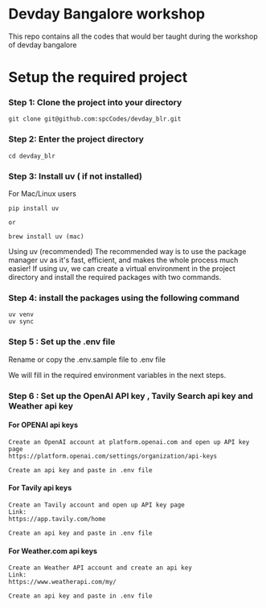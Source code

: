 # Devday Bangalore workshop
This repo contains all the codes that would ber taught during the workshop of devday bangalore 

#  Setup the required project 

### Step 1: Clone the project into your directory

```
git clone git@github.com:spcCodes/devday_blr.git
```
### Step 2: Enter the project directory

```
cd devday_blr
```

### Step 3: Install uv ( if not installed)

For Mac/Linux users
```
pip install uv 

or 

brew install uv (mac)
```

Using uv (recommended)
The recommended way is to use the package manager uv as it's fast, efficient, and makes the whole process much easier!
If using uv, we can create a virtual environment in the project directory and install the required packages with two commands.

### Step 4: install the packages using the following command

```
uv venv
uv sync
```

### Step 5 : Set up the .env file

Rename or copy the .env.sample file to .env file

 We will fill in the required environment variables in the next steps.

### Step 6 : Set up the OpenAI API key , Tavily Search api key and Weather api key

#### For OPENAI api keys
```
Create an OpenAI account at platform.openai.com and open up API key page
https://platform.openai.com/settings/organization/api-keys

Create an api key and paste in .env file
```
#### For Tavily api keys
```
Create an Tavily account and open up API key page
Link:
https://app.tavily.com/home

Create an api key and paste in .env file
```

#### For Weather.com api keys
```
Create an Weather API account and create an api key
Link:
https://www.weatherapi.com/my/

Create an api key and paste in .env file
```